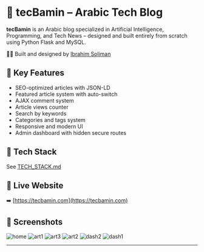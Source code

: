# 🧠 tecBamin – Arabic Tech Blog

**tecBamin** is an Arabic blog specialized in Artificial Intelligence, Programming, and Tech News – designed and built entirely from scratch using Python Flask and MySQL.

🧑‍💻 Built and designed by [Ibrahim Soliman](https://www.linkedin.com/in/ishoil/)

## 🌟 Key Features
- SEO-optimized articles with JSON-LD
- Featured article system with auto-switch
- AJAX comment system
- Article views counter
- Search by keywords
- Categories and tags system
- Responsive and modern UI
- Admin dashboard with hidden secure routes

## 🧰 Tech Stack
See [TECH_STACK.md](TECH_STACK.md)

## 🔗 Live Website
➡️ [https://tecbamin.com](https://tecbamin.com)

## 📸 Screenshots

![home](https://github.com/user-attachments/assets/7985f004-daf4-44b9-8531-b7e0c79709ed) 
![art1](https://github.com/user-attachments/assets/779ed8d1-6ea7-46d7-8080-87f31c977a5b)
![art3](https://github.com/user-attachments/assets/d7c354b2-2a8e-43f4-b3c6-aeb74ff12627)
![art2](https://github.com/user-attachments/assets/004e8b88-98d0-4f22-9846-91675fb1d289)
![dash2](https://github.com/user-attachments/assets/36cc4995-7c6c-4ad6-922f-6ddb735a59a4)
![dash1](https://github.com/user-attachments/assets/81c5381c-3f17-4af8-8677-2c0a414ed8e6)


---


